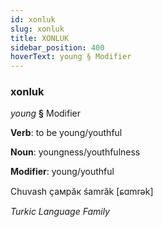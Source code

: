 ```yaml
---
id: xonluk
slug: xonluk
title: XONLUK
sidebar_position: 400
hoverText: young § Modifier
---
```


### xonluk

*young* **§** Modifier

**Verb**: to be young/youthful

**Noun**: youngness/youthfulness

**Modifier**: young/youthful

Chuvash ҫамрӑк śamrăk [ɕɑmrək]

*Turkic Language Family*